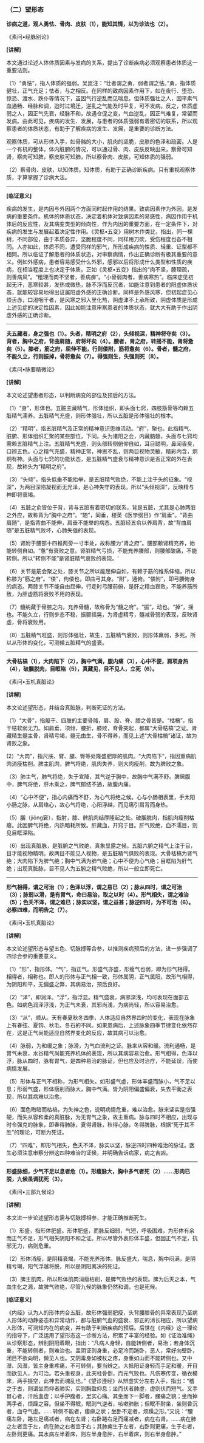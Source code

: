 ### （二）望形态

**诊病之道，观人勇怯、骨肉、皮肤（1），能知其情，以为诊法也（2）。**

​《素问•经脉别论》

**[讲解]**

本文通过论述人体体质因素与发病的关系，提出了诊断疾病必须观察患者体质这一重要法则。

（1）“勇怯”，指人体质的强弱。吴崑注：“壮者谓之勇，弱者谓之怯。”勇，指体质健壮，正气充足；怯者，与之相反。在同样的致病因素作用下，如在夜行、堕恐、惊恐、渡水、跌仆等情况下，虽因气行逆乱而见喘息。但体质强壮之人，因平素气血通畅、经脉和调，迨时过境迁，逆乱之气能及时平复，可不发病。反之，体质虚弱之人，因正气先衰，经脉不和，故遇仓促之变，气血逆乱，因正气难复，常留而发病。由此可见，疾病的发生、发展，与患者的体质强弱有着密切的联系，所以观察患者的体质状态，有助于了解疾病的发生、发展，是重要的诊断方法。

观察体质，可从形体入手，如骨骼的大小，肌肉的坚脆，皮肤的色泽和疏密。人是一个有机的整体，体内脏腑的情况，可以通过骨、肉、皮肤反映出来，察骨可知肾，察肉可知脾，察皮肤可知肺，所以察骨肉、皮肤，可知体质的强弱。

（2）察骨肉、皮肤，以知体质。知体质，有助于正确诊断疾病。只有重视观察体质，才算掌握了诊病大法。

* * *

**[临证意义]**

疾病的发生，是内因与外因两个方面同时起作用的结果。致病因素作为外因，是发病的重要条件。机体的体质状态，决定着机体对致病因素的易感性，病因作用于机体后的反应性，及其病变类型的倾向性，作为内因的重要方面，在一定条件下，对疾病的发生与发展起着决定性作用。《灵枢•五变》用树木作类比，指出，同一棵树，不同部位，由于本质各异，坚脆程度不同，同样用刀砍，受伤程度也各不相同。人亦如此，体质不同，遭受同样的邪气，所形成疾病的性质、轻重、证型都不相同。所以临证了解患者的体质状态，对审察病情，作出正确诊断有极其重要的意义。例如外感病，患者容易感受什么外邪，感邪以后将形成什么类型和性质的疾病，在相当程度上也决定于体质。正如《灵枢•五变》指出的“肉不坚，腠理疏，则善病风”。“粗理而肉不坚者，善病痹”。“小骨弱肉者，善病寒热”。临床症见初起无汗，恶寒较甚，发热或微热，脉不浮而反沉者，如能注意到患者的阳虚体质状态，就能较容易地得出证属阳虚外感的正确诊断。同样是外感风寒，但初起症见心烦舌赤，口渴咽干者，是风寒之邪入里化热，阴虚津不上承所致，阴虚体质是形成上述见症的决定性因素，因此如能注意审察患者的体质状态，就大大有助于作出阴虚外感的正确诊断。

* * *

**夫五藏者，身之强也（1）。头者，精明之府（2），头倾视深，精神将夺矣（3）。背者，胸中之府，背曲肩随，府将坏矣（4）。腰者，肾之府，转摇不能，肾将惫矣（5）。膝者，筋之府，屈伸不能，行则偻附，筋将惫矣（6）。骨者，髓之府，不能久立，行则振掉，骨将惫矣（7）。得强则生，失强则死（8）。**

​《素问•脉要精微论》

**[讲解]**

本文论述望患者形态，以判断病变的部位及预后的方法。

（1）“身”，形体也。五脏主藏精气，形体组织，即头面七窍，四肢筋骨等均赖五脏精气濡养。五脏精气充盛，则形体强壮，所以五脏是形体强壮的根本。

（2）“精明”，指五脏精气及正常的精神意识思维活动。“府”，聚也。此指精气、脏腑、形体组织汇聚的某些部位，下同。头为诸阳之会，内藏脑髓，头面与七窍均需赖五脏精气上注。五脏精气充盛，则头部转侧俯仰自如，耳目聪明，鼻闻香臭，口辨五色。心之精气充盛，精神正常，神思不乱，则两目视物灵敏，精彩内含，炯炯有神。头面与七窍的功能状态，是五脏精气盛衰与精神意识是否正常的外在表现，故称头为“精明之府”。

（3）“头倾”，指头低垂不能抬举，是五脏精气败绝，不能上注于头的征象。“视深”，为两目深陷凝视而无光泽，是心神失守的表现。所以“头倾视深”，反映精与神即将衰竭。

（4）五脏之俞皆位于背，背与五脏有着密切的联系，背是五脏，尤其是心肺两脏之外应，故称背为“胸中之府”。“随”，同垂，楼英《医学纲目》作“肩垂”。“背曲肩随”，是指背曲不能伸，肩垂不能举的病态。五脏经五俞以养肩背，故“背曲肩随”是五脏精气败坏，心肺失强的表现。

（5）肾附于腰部十四椎两旁一寸半处，故称腰为“肾之府”。腰部赖肾精充养，始能转侧自如。“惫”有衰败之意。肾脏精气亏损，不能充养腰部，则腰部酸痛，不能转侧。所以“转侧不能”是肾脏精气衰败的表现。'

（6）关节是筋会聚之处，膝关节之所以能屈伸自如，有赖于筋的维系伸缩，所以称膝为“筋之府”。“偻”，佝偻也，即曲弓其身。“附”，通俯。“偻附”，即弓腰俯身的病态。两膝关节不能自由屈伸，行走时弓腰前俯，是肝之精血衰败，不能养筋所致，为肝虚筋将衰败不用的表现。

（7）髓纳藏于骨腔之内，充养骨髓，故称骨为“髓之府”。“振”，动也。“掉”，摇也。不能久立，行则步态不稳，振颤摇晃，为肾虚精亏，髓减骨弱的表现，反映肾虚，骨将衰败用。

（8）五脏精气旺盛，则形体强壮，故生，五脏精气衰败，则形体羸弱，多死。所以从形体的变化，可测候五脏精气的盛衰。

* * *

**大骨枯槁（1），大肉陷下（2），胸中气满，腹内痛（3），心中不便，肩项身热（4），破䐃脱肉，目眶陷（5），真藏见，目不见人，立死（6）。**

​《素问•玉机真脏论》

**[讲解]**

本文论述望形态，并结合真脏脉，判断死证的方法。

（1）“大骨”，指躯干、四肢的主要骨骼，肩、股、脊、膝之骨皆是。“枯槁”，指干枯软弱无力。如肩垂，项倾，腰折，膝败，脊骨突起，都属“大骨枯槁”之证。肾藏精生髓主骨，肾精亏竭，髓无由生，骨不得养，而见上述“大骨枯槁”诸证，故为肾败之象。

(2）“大肉”，指尺肤、臂、腿、臀等处隆盛肥厚的肌肉。“大肉陷下”，指因重病肌肉消瘦枯削。脾主肌肉，脾气将绝，肌肉失养，则大肉瘦削，故为脾败之象。

（3）肺主气，肺气将绝，失于宣降，其气逆于胸中，故胸中气满不舒。脾居腹中，脾气将绝，肝木乘之，脾气郁结不通，故腹内痛。

（4）“心中不便”，指心内痛而不舒，为心气将绝之候。心与小肠相表里，手太阳小肠之脉，从肩络心，故心气将绝，心阳浮越，而见痛引肩背而身热。

（5）䐃（jiǒng窘），指肘，膝、髀肌肉结厚隆起之处。破䐃脱肉，指肌肉瘦削枯瘪。此因脾气将绝，内热暗耗所致。肝藏血，开窍于目。肝气败绝，血不濡目，则见目眶深陷。

（6）出现真脏脉，是脏腑之气败绝，真象显露之候。五脏六腑之精气上注于目，目才能视物精明。故两目不能见人视物，是五脏精气俱败的表现。大骨枯槁为肾气绝；大肉陷下为脾气绝；胸中气满为肺气绝；心中不便为心气绝；目眶陷为肝气绝；出现真脏脉，目不见人为五腑之精气败绝，所以一般立即死亡。

* * *

**形气相得，谓之可治（1）；色泽以浮，谓之易已（2）；脉从四时，谓之可治（3）；脉弱以滑，是有胃气，命曰易治，取之以时（4）。形气相失，谓之难治（5）；色夭不泽，谓之难已；脉实以坚，谓之益甚；脉逆四时，为不可治（6）。必察四难，而明告之（7）。**

​《素问•玉机真脏论》

**[讲解]**

本文论述望形态与望五色、切脉搏等合参，以推测疾病预后的方法，进一步强调了四诊合参的重要意义。

（1）“形”，指形体。“气”，指正气。形盛气亦盛，形瘦气也弱，即为形气相得。相得者，相称也。即人的形体与正气相一致，形体属阴，正气属阳，故形气相得，为阴阳和平，无偏盛之弊，其病易治，预后良好。

（2）“泽”，即润泽。“浮”，指浮显。精气盛衰，病邪深浅，均可表现在面部五色。如病色润泽浮浅，为正气未衰，其邪尚浅，为病尚轻，所以容易治愈。

（3）“从”，顺从。天有春夏秋冬四季，人体适应自然界四时的变化，表现在脉象上有春弦、夏钩、秋毛、冬石的不同。如果患病后，上述脉象四季节律变化依然存在，这是正气尚能适应自然界变化的反应，故其病可以治愈。

（4）脉弱，为和缓之象；脉滑，为气血流利之证。脉来从容和缓。流利通畅，是胃气未衰，水谷精气尚能充养机体的表现，所以其病容易治愈。形气相得，色泽以浮，脉从四时，脉有胃气，是四种易治的脉证，但也应及时治疗，不能延误，而使病情发展。

（5）形体与正气不相称，为形气相失。如形盛气虚，形体丰盛而脉小，气不足以息；形弱气盛，形体瘦削而脉大，胸中气满。皆为阴阳偏盛偏衰，失去平衡之表现，所以其病难以治愈。

（6）面色晦暗而枯槁，为失神之色，说明病情危重，难以治愈。脉来坚实是指强硬，而失从容和柔的真脏脉，为无胃气之象，故主重病。脉与四时不相应，出现与时令强克的脉象，即春得肺脉，夏得肾脉，秋得心脉，冬得脾脉，根据“死于其不胜”的理论，可断为死证。

（7）“四难”，即形气相失，色夭不泽，脉实以坚，脉逆四时四种难治的脉证。医生必须注意审察分辨这四种难治的证候，并明确告诉病家，病之吉凶。

* * *

**形盛脉细，少气不足以息者危（1）。形瘦脉大，胸中多气者死（2）……形肉已脱，九候虽调犹死（3）。**

​《素问•三部九候论》

**[讲解]**

本文进一步论述望形态需与切脉搏相参，才能正确推断死生。

（1）形盛，指形体肥盛。形体肥盛，而脉反细弱，气短，呼吸困难，为形体有余而正气不足，形气相失阴阳不和之证。所以尽管外表形体丰盛，但因正气不足，抗邪无力，病则危重。

（2）形体消瘦，是阴精衰竭，不能充养形体。脉反盛大，喘息，胸中闷满，是阴精亏竭，阳气浮越将脱，所以是阴阳离决的死证。

（3）脾主肌肉，所以形体肌肉消瘦枯削，是脾气败绝的表现。脾为后天之本，气血生化之源，故脾气败绝，尽管九候的脉象仍然和调，也是死候。

**[临证意义]**

《内经》认为人的形体内合五脏，故形体强弱肥瘦，头背腰膝骨的异常表现乃至病人形体的动静姿态和异常动作，都与脏腑气血的盛衰、邪正的消长相应，所以望病人形体，可测知内在的病变，并有助于判断疾病的预后。后世在《内经》这一理论的指导下，广泛运用了望形态这一诊断方法，积累了丰富的经验。如《证治准绳》从诊察形态，辨别阴阳着眼，指出：“凡病人身轻，自能转侧者，易治；若身体沉重，不能转侧者，则难治也。盖阴证则身重，必足冷而踡卧，恶人，常好向壁卧，闭目不欲向明，懒见人也。又阴毒身如被杖之疼，身重如山而不能转侧也。又中湿、风湿，皆主身重疼痛，不可转侧，要当辨之。大抵阳证身轻而手足和暖，开目而欲见人，为可治。若头重视身，此天柱骨倒，而元气败也。凡伤寒传变，循衣模床，两手摄空，此神去而魂乱也。”《望诊遵经》从辨虚实分左右入手，指出：“稽之于古，则谓坐而仰者肺实，实则胸盈仰息；坐而伏者肺虚，虚则伏而短气。叉手冒心者，汗后血虚；以手护腹者，里实心痛。其坐而下一脚者，腰痛之貌；坐而掉两手者，烦躁之容。但坐不得眠，眠则气逆者，咳嗽肺胀；但眠不耐坐，坐则昏沉者，血夺气虚。……转侧不能者，痿痹之状；坐卧不定者，烦躁之形。”又说：“腰痛左卧，踡左足痛减者，病在左肾；右卧踡右足而痛减者，病在右肾。……病在肺之左者宜于左，病在肺之右者宜于右；其肺痈生于左者，右卧则更痛，生于右者，左卧则更痛。其水病左半着床，则左半身愈肿，右半着床，则右半身愈肿。”

